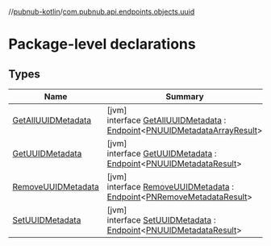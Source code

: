 //[pubnub-kotlin](../../index.md)/[com.pubnub.api.endpoints.objects.uuid](index.md)

# Package-level declarations

## Types

| Name | Summary |
|---|---|
| [GetAllUUIDMetadata](-get-all-u-u-i-d-metadata/index.md) | [jvm]<br>interface [GetAllUUIDMetadata](-get-all-u-u-i-d-metadata/index.md) : [Endpoint](../com.pubnub.api/-endpoint/index.md)&lt;[PNUUIDMetadataArrayResult](../com.pubnub.api.models.consumer.objects.uuid/-p-n-u-u-i-d-metadata-array-result/index.md)&gt; |
| [GetUUIDMetadata](-get-u-u-i-d-metadata/index.md) | [jvm]<br>interface [GetUUIDMetadata](-get-u-u-i-d-metadata/index.md) : [Endpoint](../com.pubnub.api/-endpoint/index.md)&lt;[PNUUIDMetadataResult](../com.pubnub.api.models.consumer.objects.uuid/-p-n-u-u-i-d-metadata-result/index.md)&gt; |
| [RemoveUUIDMetadata](-remove-u-u-i-d-metadata/index.md) | [jvm]<br>interface [RemoveUUIDMetadata](-remove-u-u-i-d-metadata/index.md) : [Endpoint](../com.pubnub.api/-endpoint/index.md)&lt;[PNRemoveMetadataResult](../com.pubnub.api.models.consumer.objects/-p-n-remove-metadata-result/index.md)&gt; |
| [SetUUIDMetadata](-set-u-u-i-d-metadata/index.md) | [jvm]<br>interface [SetUUIDMetadata](-set-u-u-i-d-metadata/index.md) : [Endpoint](../com.pubnub.api/-endpoint/index.md)&lt;[PNUUIDMetadataResult](../com.pubnub.api.models.consumer.objects.uuid/-p-n-u-u-i-d-metadata-result/index.md)&gt; |

